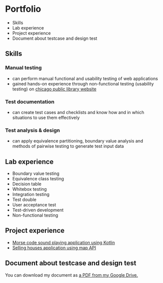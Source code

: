 # Portfolio
- Skills
- Lab experience
- Project experience
- Document about testcase and design test
## Skills
### Manual testing
- can perform manual functional and usability testing of web applications
- gained hands-on experience through non-functional testing (usability testing) on [chicago public library website](https://www.chipublib.org/locations/15/)
### Test documentation
- can create test cases and checklists and know how and in which situations to use them effectively
### Test analysis & design
- can apply equivalence partitioning, boundary value analysis and methods of pairwise testing to generate test input data
## Lab experience
- Boundary value testing
- Equivalence class testing
- Decision table
- Whitebox testing
- Integration testing
- Test double
- User acceptance test
- Test-driven development
- Non-functional testing
## Project experience
- [Morse code sound playing application using Kotlin](https://github.com/parinyap03/morseCode.git)
- [Selling houses application using map API](https://github.com/parinyap03/house-price.git)
## Document about testcase and design test
You can download my document as [a PDF from my Google Drive.](https://drive.google.com/drive/folders/1E9E470aq28DMKUbc_sDBMUVv2SFCj92i?usp=sharing)
